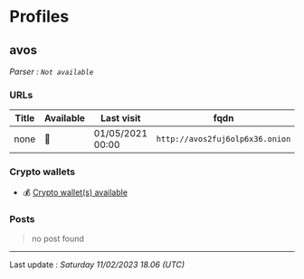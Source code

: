 # Profiles

## **avos**


_Parser : `Not available`_

### URLs
| Title | Available | Last visit | fqdn | Screenshot 
|---|---|---|---|---|
| none | 🔴 | 01/05/2021 00:00 | `http://avos2fuj6olp6x36.onion` | ❌ | 

### Crypto wallets
* 💰 <a href="/crypto/avos.md" target=_blank>Crypto wallet(s) available</a>


### Posts

> no post found


 --- 


Last update : _Saturday 11/02/2023 18.06 (UTC)_
